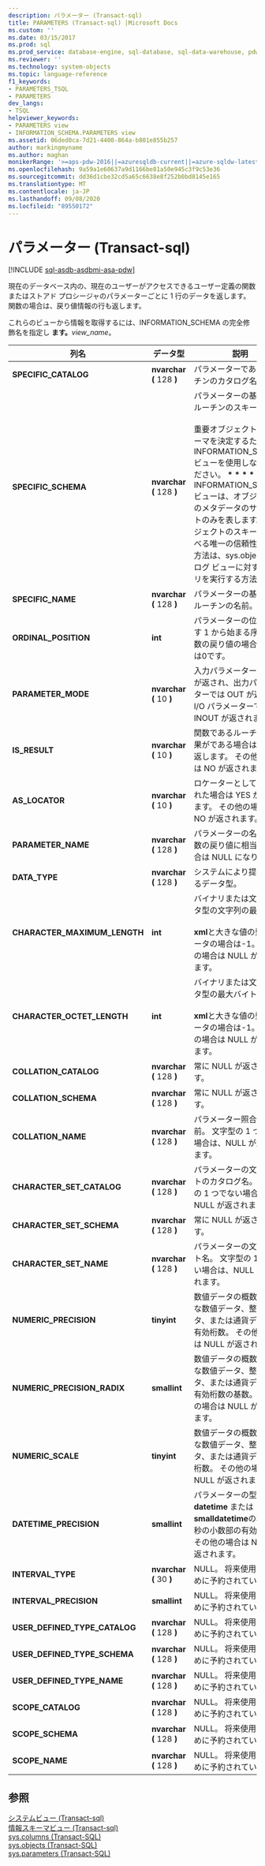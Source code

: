 ```yaml
---
description: パラメーター (Transact-sql)
title: PARAMETERS (Transact-sql) |Microsoft Docs
ms.custom: ''
ms.date: 03/15/2017
ms.prod: sql
ms.prod_service: database-engine, sql-database, sql-data-warehouse, pdw
ms.reviewer: ''
ms.technology: system-objects
ms.topic: language-reference
f1_keywords:
- PARAMETERS_TSQL
- PARAMETERS
dev_langs:
- TSQL
helpviewer_keywords:
- PARAMETERS view
- INFORMATION_SCHEMA.PARAMETERS view
ms.assetid: 06ded0ca-7d21-4400-864a-b801e855b257
author: markingmyname
ms.author: maghan
monikerRange: '>=aps-pdw-2016||=azuresqldb-current||=azure-sqldw-latest||>=sql-server-2016||=sqlallproducts-allversions||>=sql-server-linux-2017||=azuresqldb-mi-current'
ms.openlocfilehash: 9a59a1e60637a9d1166be81a50e945c3f9c53e36
ms.sourcegitcommit: dd36d1cbe32cd5a65c6638e8f252b0bd8145e165
ms.translationtype: MT
ms.contentlocale: ja-JP
ms.lasthandoff: 09/08/2020
ms.locfileid: "89550172"
---
```

# <a name="parameters-transact-sql"></a>パラメーター (Transact-sql)
[!INCLUDE [sql-asdb-asdbmi-asa-pdw](../../includes/applies-to-version/sql-asdb-asdbmi-asa-pdw.md)]

  現在のデータベース内の、現在のユーザーがアクセスできるユーザー定義の関数またはストアド プロシージャのパラメーターごとに 1 行のデータを返します。 関数の場合は、戻り値情報の行も返します。  
  
 これらのビューから情報を取得するには、INFORMATION_SCHEMA の完全修飾名を指定し **ます。**_view_name_。  
  
|列名|データ型|説明|  
|-----------------|---------------|-----------------|  
|**SPECIFIC_CATALOG**|**nvarchar (** 128 **)**|パラメーターであるルーチンのカタログ名。|  
|**SPECIFIC_SCHEMA**|**nvarchar (** 128 **)**|パラメーターの基になるルーチンのスキーマ名。<br /><br /> 重要オブジェクトのスキーマを決定するために INFORMATION_SCHEMA ビューを使用しないでください。 <strong> \* \* \* \* </strong> INFORMATION_SCHEMA ビューは、オブジェクトのメタデータのサブセットのみを表します。 オブジェクトのスキーマを調べる唯一の信頼性のある方法は、sys.objects カタログ ビューに対するクエリを実行する方法です。|  
|**SPECIFIC_NAME**|**nvarchar (** 128 **)**|パラメーターの基になるルーチンの名前。|  
|**ORDINAL_POSITION**|**int**|パラメーターの位置を示す 1 から始まる序数。 関数の戻り値の場合、これは0です。|  
|**PARAMETER_MODE**|**nvarchar (** 10 **)**|入力パラメーターでは IN が返され、出力パラメーターでは OUT が返され、I/O パラメーターでは INOUT が返されます。|  
|**IS_RESULT**|**nvarchar (** 10 **)**|関数であるルーチンの結果がである場合は YES を返します。 その他の場合は NO が返されます。|  
|**AS_LOCATOR**|**nvarchar (** 10 **)**|ロケーターとして宣言された場合は YES が返されます。 その他の場合は NO が返されます。|  
|**PARAMETER_NAME**|**nvarchar (** 128 **)**|パラメーターの名前。 関数の戻り値に相当する場合は NULL になります。|  
|**DATA_TYPE**|**nvarchar (** 128 **)**|システムにより提供されるデータ型。|  
|**CHARACTER_MAXIMUM_LENGTH**|**int**|バイナリまたは文字データ型の文字列の最大長。<br /><br /> **xml**と大きな値の型のデータの場合は-1。 その他の場合は NULL が返されます。|  
|**CHARACTER_OCTET_LENGTH**|**int**|バイナリまたは文字データ型の最大バイト数。<br /><br /> **xml**と大きな値の型のデータの場合は-1。 その他の場合は NULL が返されます。|  
|**COLLATION_CATALOG**|**nvarchar (** 128 **)**|常に NULL が返されます。|  
|**COLLATION_SCHEMA**|**nvarchar (** 128 **)**|常に NULL が返されます。|  
|**COLLATION_NAME**|**nvarchar (** 128 **)**|パラメーター照合の名前。 文字型の 1 つでない場合は、NULL が返されます。|  
|**CHARACTER_SET_CATALOG**|**nvarchar (** 128 **)**|パラメーターの文字セットのカタログ名。 文字型の 1 つでない場合は、NULL が返されます。|  
|**CHARACTER_SET_SCHEMA**|**nvarchar (** 128 **)**|常に NULL が返されます。|  
|**CHARACTER_SET_NAME**|**nvarchar (** 128 **)**|パラメーターの文字セット名。 文字型の 1 つでない場合は、NULL が返されます。|  
|**NUMERIC_PRECISION**|**tinyint**|数値データの概数、正確な数値データ、整数データ、または通貨データの有効桁数。 その他の場合は NULL が返されます。|  
|**NUMERIC_PRECISION_RADIX**|**smallint**|数値データの概数、正確な数値データ、整数データ、または通貨データの有効桁数の基数。 その他の場合は NULL が返されます。|  
|**NUMERIC_SCALE**|**tinyint**|数値データの概数、正確な数値データ、整数データ、または通貨データの桁数。 その他の場合は NULL が返されます。|  
|**DATETIME_PRECISION**|**smallint**|パラメーターの型が **datetime** または **smalldatetime**の場合の秒の小数部の有効桁数。 その他の場合は NULL が返されます。|  
|**INTERVAL_TYPE**|**nvarchar (** 30 **)**|NULL。 将来使用するために予約されています。|  
|**INTERVAL_PRECISION**|**smallint**|NULL。 将来使用するために予約されています。|  
|**USER_DEFINED_TYPE_CATALOG**|**nvarchar (** 128 **)**|NULL。 将来使用するために予約されています。|  
|**USER_DEFINED_TYPE_SCHEMA**|**nvarchar (** 128 **)**|NULL。 将来使用するために予約されています。|  
|**USER_DEFINED_TYPE_NAME**|**nvarchar (** 128 **)**|NULL。 将来使用するために予約されています。|  
|**SCOPE_CATALOG**|**nvarchar (** 128 **)**|NULL。 将来使用するために予約されています。|  
|**SCOPE_SCHEMA**|**nvarchar (** 128 **)**|NULL。 将来使用するために予約されています。|  
|**SCOPE_NAME**|**nvarchar (** 128 **)**|NULL。 将来使用するために予約されています。|  
  
## <a name="see-also"></a>参照  
 [システムビュー &#40;Transact-sql&#41;](https://msdn.microsoft.com/library/35a6161d-7f43-4e00-bcd3-3091f2015e90)   
 [情報スキーマビュー &#40;Transact-sql&#41;](~/relational-databases/system-information-schema-views/system-information-schema-views-transact-sql.md)   
 [sys.columns (Transact-SQL)](../../relational-databases/system-catalog-views/sys-columns-transact-sql.md)   
 [sys.objects &#40;Transact-SQL&#41;](../../relational-databases/system-catalog-views/sys-objects-transact-sql.md)   
 [sys.parameters &#40;Transact-SQL&#41;](../../relational-databases/system-catalog-views/sys-parameters-transact-sql.md)  
  
  
